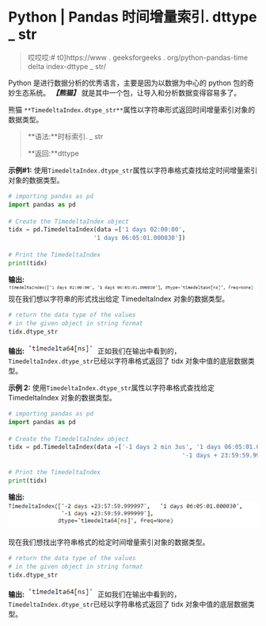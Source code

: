 # Python | Pandas 时间增量索引. dttype _ str

> 哎哎哎:# t0]https://www . geeksforgeeks . org/python-pandas-time delta index-dttype _ str/

Python 是进行数据分析的优秀语言，主要是因为以数据为中心的 python 包的奇妙生态系统。 ***【熊猫】*** 就是其中一个包，让导入和分析数据变得容易多了。

熊猫 `**TimedeltaIndex.dtype_str**`属性以字符串形式返回时间增量索引对象的数据类型。

> **语法:**时标索引. _ str
> 
> **返回:**dttype

**示例#1:** 使用`TimedeltaIndex.dtype_str`属性以字符串格式查找给定时间增量索引对象的数据类型。

```py
# importing pandas as pd
import pandas as pd

# Create the TimedeltaIndex object
tidx = pd.TimedeltaIndex(data =['1 days 02:00:00', 
                        '1 days 06:05:01.000030'])

# Print the TimedeltaIndex
print(tidx)
```

**输出:**
![](img/866c50f3d2f4d26644ad715e5c073707.png)
现在我们想以字符串的形式找出给定 TimedeltaIndex 对象的数据类型。

```py
# return the data type of the values
# in the given object in string format
tidx.dtype_str
```

**输出:**
![](img/cb80d201ff6118608f75dd1243df2cd8.png)
正如我们在输出中看到的，`TimedeltaIndex.dtype_str`已经以字符串格式返回了 tidx 对象中值的底层数据类型。

**示例 2:** 使用`TimedeltaIndex.dtype_str`属性以字符串格式查找给定 TimedeltaIndex 对象的数据类型。

```py
# importing pandas as pd
import pandas as pd

# Create the TimedeltaIndex object
tidx = pd.TimedeltaIndex(data =['-1 days 2 min 3us', '1 days 06:05:01.000030', 
                                                 '-1 days + 23:59:59.999999'])

# Print the TimedeltaIndex
print(tidx)
```

**输出:**
![](img/f5468003d01cf5883b597cb323de040e.png)

现在我们想找出字符串格式的给定时间增量索引对象的数据类型。

```py
# return the data type of the values 
# in the given object in string format
tidx.dtype_str
```

**输出:**
![](img/cb80d201ff6118608f75dd1243df2cd8.png)
正如我们在输出中看到的，`TimedeltaIndex.dtype_str`已经以字符串格式返回了 tidx 对象中值的底层数据类型。
